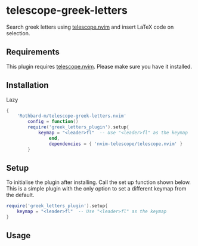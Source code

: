 # telescope-greek-letters

Search greek letters using [telescope.nvim](https://github.com/nvim-telescope) and insert LaTeX code on selection.

## Requirements

This plugin requires [telescope.nvim](https://github.com/nvim-telescope). Please make sure you have it installed.

## Installation

Lazy

```lua
{
    'Rothbard-m/telescope-greek-letters.nvim'
        config = function()
        require('greek_letters_plugin').setup{
            keymap = "<leader>fl"  -- Use "<leader>fl" as the keymap
                end,
                dependencies = { 'nvim-telescope/telescope.nvim' }
        }
```

## Setup

To initialise the plugin after installing. Call the set up function shown below. This is a simple plugin with the only option to set a different keymap from the default.

```lua
require('greek_letters_plugin').setup{
    keymap = "<leader>fl"  -- Use "<leader>fl" as the keymap
}
```

## Usage
